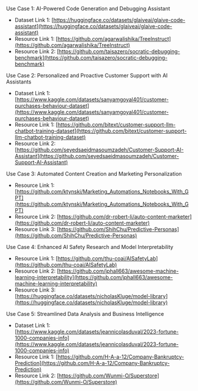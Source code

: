 Use Case 1: AI-Powered Code Generation and Debugging Assistant
- Dataset Link 1: [https://huggingface.co/datasets/glaiveai/glaive-code-assistant](https://huggingface.co/datasets/glaiveai/glaive-code-assistant)
- Resource Link 1: [https://github.com/agarwalishika/TreeInstruct](https://github.com/agarwalishika/TreeInstruct)
- Resource Link 2: [https://github.com/taisazero/socratic-debugging-benchmark](https://github.com/taisazero/socratic-debugging-benchmark)

Use Case 2: Personalized and Proactive Customer Support with AI Assistants
- Dataset Link 1: [https://www.kaggle.com/datasets/sanyamgoyal401/customer-purchases-behaviour-dataset](https://www.kaggle.com/datasets/sanyamgoyal401/customer-purchases-behaviour-dataset)
- Resource Link 1: [https://github.com/bitext/customer-support-llm-chatbot-training-dataset](https://github.com/bitext/customer-support-llm-chatbot-training-dataset)
- Resource Link 2: [https://github.com/seyedsaeidmasoumzadeh/Customer-Support-AI-Assistant](https://github.com/seyedsaeidmasoumzadeh/Customer-Support-AI-Assistant)

Use Case 3: Automated Content Creation and Marketing Personalization
- Resource Link 1: [https://github.com/ktynski/Marketing_Automations_Notebooks_With_GPT](https://github.com/ktynski/Marketing_Automations_Notebooks_With_GPT)
- Resource Link 2: [https://github.com/dr-robert-li/auto-content-marketer](https://github.com/dr-robert-li/auto-content-marketer)
- Resource Link 3: [https://github.com/ShihChu/Predictive-Personas](https://github.com/ShihChu/Predictive-Personas)

Use Case 4: Enhanced AI Safety Research and Model Interpretability
- Resource Link 1: [https://github.com/thu-coai/AISafetyLab](https://github.com/thu-coai/AISafetyLab)
- Resource Link 2: [https://github.com/jphall663/awesome-machine-learning-interpretability](https://github.com/jphall663/awesome-machine-learning-interpretability)
- Resource Link 3: [https://huggingface.co/datasets/nicholasKluge/model-library](https://huggingface.co/datasets/nicholasKluge/model-library)

Use Case 5: Streamlined Data Analysis and Business Intelligence
- Dataset Link 1: [https://www.kaggle.com/datasets/jeannicolasduval/2023-fortune-1000-companies-info](https://www.kaggle.com/datasets/jeannicolasduval/2023-fortune-1000-companies-info)
- Resource Link 1: [https://github.com/H-A-a-12/Company-Bankruptcy-Prediction](https://github.com/H-A-a-12/Company-Bankruptcy-Prediction)
- Resource Link 2: [https://github.com/Wunmi-O/Superstore](https://github.com/Wunmi-O/Superstore)